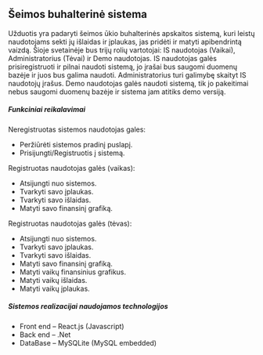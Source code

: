 ## Šeimos buhalterinė sistema

Užduotis yra padaryti šeimos ūkio buhalterinės apskaitos sistemą, kuri leistų
naudotojams sekti jų išlaidas ir įplaukas, jas pridėti ir matyti apibendrintą vaizdą. Šioje
svetainėje bus trijų rolių vartotojai: IS naudotojas (Vaikai), Administratorius (Tėvai) ir Demo naudotojas. IS
naudotojas galės prisiregistruoti ir pilnai naudoti sistemą, jo įrašai bus saugomi duomenų
bazėje ir juos bus galima naudoti. Administratorius turi galimybę skaityt IS naudotojų įrašus.
Demo naudotojas galės naudoti sistemą, tik jo pakeitimai nebus saugomi duomenų bazėje ir
sistema jam atitiks demo versiją.

##### Funkciniai reikalavimai

Neregistruotas sistemos naudotojas gales:

* Peržiūrėti sistemos pradinį puslapį.
* Prisijungti/Registruotis į sistemą.

Registruotas naudotojas galės (vaikas):

* Atsijungti nuo sistemos.
* Tvarkyti savo įplaukas.
* Tvarkyti savo išlaidas.
* Matyti savo finansinį grafiką.

Registruotas naudotojas galės (tėvas):

* Atsijungti nuo sistemos.
* Tvarkyti savo įplaukas.
* Tvarkyti savo išlaidas.
* Matyti savo finansinį grafiką.
* Matyti vaikų finansinius grafikus.
* Matyti vaikų išlaidas.
* Matyti vaikų įplaukas.

##### Sistemos realizacijai naudojamos technologijos

* Front end – React.js (Javascript)
* Back end – .Net
* DataBase – MySQLite (MySQL embedded)
